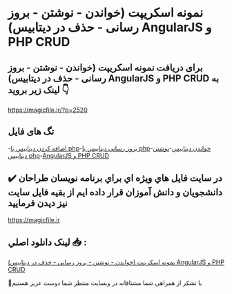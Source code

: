# نمونه اسکریپت (خواندن - نوشتن - بروز رسانی - حذف در دیتابیس) AngularJS و PHP CRUD

## برای دریافت نمونه اسکریپت (خواندن - نوشتن - بروز رسانی - حذف در دیتابیس) AngularJS و PHP CRUD به لینک زیر بروید 👇

https://magicfile.ir/?p=2520

## تگ های فایل

-[اضافه کردن دیتابیس با php](https://magicfile.ir/product/%d9%86%d9%85%d9%88%d9%86%d9%87-%d8%a7%d8%b3%da%a9%d8%b1%db%8c%d9%be%d8%aa-angularjs-php-crud/)-[بروز رسانی دیتابیس با php](https://magicfile.ir/product/%d9%86%d9%85%d9%88%d9%86%d9%87-%d8%a7%d8%b3%da%a9%d8%b1%db%8c%d9%be%d8%aa-angularjs-php-crud/)-[خواندن دیتابیس](https://magicfile.ir/product/%d9%86%d9%85%d9%88%d9%86%d9%87-%d8%a7%d8%b3%da%a9%d8%b1%db%8c%d9%be%d8%aa-angularjs-php-crud/)-[نوشتن دیتابیس php](https://magicfile.ir/product/%d9%86%d9%85%d9%88%d9%86%d9%87-%d8%a7%d8%b3%da%a9%d8%b1%db%8c%d9%be%d8%aa-angularjs-php-crud/)-[AngularJS و PHP CRUD](https://magicfile.ir/product/%d9%86%d9%85%d9%88%d9%86%d9%87-%d8%a7%d8%b3%da%a9%d8%b1%db%8c%d9%be%d8%aa-angularjs-php-crud/)

## ✔️ در سايت فايل هاي ويژه اي براي برنامه نويسان طراحان دانشجويان و دانش آموزان قرار داده ايم از بقيه فايل سايت نيز ديدن فرماييد

https://magicfile.ir


## لينک دانلود اصلي 📥 :

[نمونه اسکریپت (خواندن - نوشتن - بروز رسانی - حذف در دیتابیس) AngularJS و PHP CRUD](https://magicfile.ir/product/%d9%86%d9%85%d9%88%d9%86%d9%87-%d8%a7%d8%b3%da%a9%d8%b1%db%8c%d9%be%d8%aa-angularjs-php-crud/) 


🙏با تشکر از همراهي شما مشتاقانه در وبسایت منتظر شما دوست عزیز هستیم

